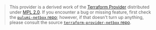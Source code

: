 > This provider is a derived work of the [Terraform Provider](https://github.com/e-breuninger/terraform-provider-netbox)
> distributed under [MPL 2.0](https://www.mozilla.org/en-US/MPL/2.0/). If you encounter a bug or missing feature,
> first check the [`pulumi-netbox` repo](https://github.com/BenjaminDebotte/pulumi-netbox/issues); however, if that doesn't turn up anything,
> please consult the source [`terraform-provider-netbox` repo](https://github.com/e-breuninger/terraform-provider-netbox/issues).